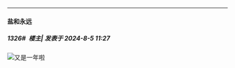 ﻿
*****

####  盐和永远  
##### 1326#         楼主| 发表于 2024-8-5 11:27

<img src="https://static.saraba1st.com/image/smiley/face2017/072.png" referrerpolicy="no-referrer">又是一年啦

